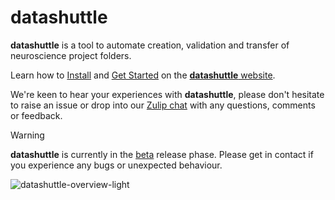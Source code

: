 # **datashuttle**

**datashuttle** is a tool to automate creation, validation and transfer of neuroscience project folders.

Learn how to [Install](https://datashuttle.neuroinformatics.dev/pages/get_started/install.html)
and
[Get Started](https://datashuttle.neuroinformatics.dev/pages/get_started/index.html)
on the
[**datashuttle** website](https://datashuttle.neuroinformatics.dev).

We're keen to hear your experiences with **datashuttle**, please don't hesitate to raise an issue
or drop into our [Zulip chat](https://neuroinformatics.zulipchat.com/#narrow/stream/405999-DataShuttle) with any questions, comments or feedback.

> [!WARNING]
> **datashuttle** is currently in the [beta](https://en.wikipedia.org/wiki/Software_release_life_cycle#Beta) release phase. Please
> get in contact if you experience any bugs or unexpected behaviour.

![datashuttle-overview-light](https://github.com/neuroinformatics-unit/datashuttle/assets/55797454/fd96f383-738f-46e8-92c0-686deba5c57a#gh-dark-light-only)
